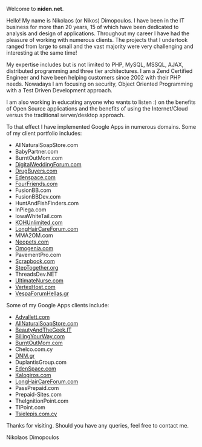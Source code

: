 Welcome to **niden.net**.

Hello! My name is Nikolaos (or Nikos) Dimopoulos. I have been in the IT business for more than 20 years, 15 of which have been dedicated to analysis and design of applications. Throughout my career I have had the pleasure of working with numerous clients. The projects that I undertook ranged from large to small and the vast majority were very challenging and interesting at the same time!

My expertise includes but is not limited to PHP, MySQL, MSSQL, AJAX, distributed programming and three tier architectures. I am a Zend Certified Engineer and have been helping customers since 2002 with their PHP needs. Nowadays I am focusing on security, Object Oriented Programming with a Test Driven Development approach.

I am also working in educating anyone who wants to listen :) on the benefits of Open Source applications and the benefits of using the Internet/Cloud versus the traditional server/desktop approach.

To that effect I have implemented Google Apps in numerous domains. Some of
my client portfolio includes:

* AllNaturalSoapStore.com
* BabyPartner.com
* BurntOutMom.com
* [DigitalWeddingForum.com](http://DigitalWeddingForum.com)
* [DrugBuyers.com](http://DrugBuyers.com)
* [Edenspace.com](http://Edenspace.com)
* [FourFriends.com](http://FourFriends.com)
* FusionBB.com
* FusionBBDev.com
* HuntAndFishFinders.com
* InPiega.com
* IowaWhiteTail.com
* [KOHUnlimited.com](http://KOHUnlimited.com)
* [LongHairCareForum.com](http://LongHairCareForum.com)
* MMA2OM.com
* [Neopets.com](http://Neopets.com)
* [Omogenia.com](http://Omogenia.com)
* PavementPro.com
* [Scrapbook.com](http://Scrapbook.com)
* [StepTogether.org](http://StepTogether.org)
* ThreadsDev.NET
* [UltimateNurse.com](http://UltimateNurse.com)
* [VertexHost.com](http://VertexHost.com)
* [VespaForumHellas.gr](http://VespaForumHellas.gr)

Some of my Google Apps clients include:

* [Advallett.com](http://Advallett.com)
* [AllNaturalSoapStore.com](http://AllNaturalSoapStore.com)
* [BeautyAndTheGeek.IT](http://BeautyAndTheGeek.IT)
* [BillingYourWay.com](http://BillingYourWay.com)
* [BurntOutMom.com](http://BurntOutMom.com)
* Chelco.com.cy
* [DNM.gr](http://DNM.gr)
* DuplantisGroup.com
* [EdenSpace.com](http://EdenSpace.com)
* [Kalogiros.com](http://Kalogiros.com)
* [LongHairCareForum.com](http://LongHairCareForum.com)
* PassPrepaid.com
* Prepaid-Sites.com
* TheIgnitionPoint.com
* TIPoint.com
* [Tsielepis.com.cy](http://Tsielepis.com.cy)

Thanks for visiting. Should you have any queries, feel free to contact me.

Nikolaos Dimopoulos
